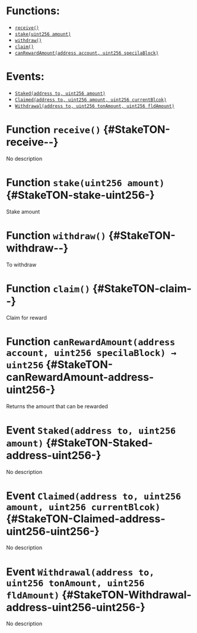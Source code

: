 

# Functions:
- [`receive()`](#StakeTON-receive--)
- [`stake(uint256 amount)`](#StakeTON-stake-uint256-)
- [`withdraw()`](#StakeTON-withdraw--)
- [`claim()`](#StakeTON-claim--)
- [`canRewardAmount(address account, uint256 specilaBlock)`](#StakeTON-canRewardAmount-address-uint256-)

# Events:
- [`Staked(address to, uint256 amount)`](#StakeTON-Staked-address-uint256-)
- [`Claimed(address to, uint256 amount, uint256 currentBlcok)`](#StakeTON-Claimed-address-uint256-uint256-)
- [`Withdrawal(address to, uint256 tonAmount, uint256 fldAmount)`](#StakeTON-Withdrawal-address-uint256-uint256-)

# Function `receive()` {#StakeTON-receive--}
No description
# Function `stake(uint256 amount)` {#StakeTON-stake-uint256-}
Stake amount
# Function `withdraw()` {#StakeTON-withdraw--}
To withdraw
# Function `claim()` {#StakeTON-claim--}
Claim for reward
# Function `canRewardAmount(address account, uint256 specilaBlock) → uint256` {#StakeTON-canRewardAmount-address-uint256-}
Returns the amount that can be rewarded

# Event `Staked(address to, uint256 amount)` {#StakeTON-Staked-address-uint256-}
No description
# Event `Claimed(address to, uint256 amount, uint256 currentBlcok)` {#StakeTON-Claimed-address-uint256-uint256-}
No description
# Event `Withdrawal(address to, uint256 tonAmount, uint256 fldAmount)` {#StakeTON-Withdrawal-address-uint256-uint256-}
No description

